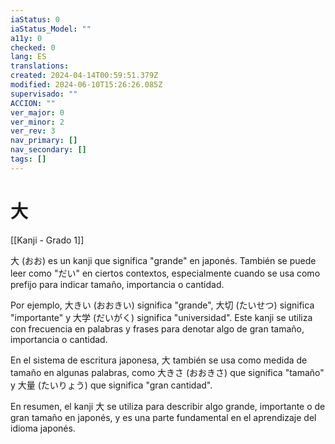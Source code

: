 ```yaml
---
iaStatus: 0
iaStatus_Model: ""
a11y: 0
checked: 0
lang: ES
translations: 
created: 2024-04-14T00:59:51.379Z
modified: 2024-06-10T15:26:26.085Z
supervisado: ""
ACCION: ""
ver_major: 0
ver_minor: 2
ver_rev: 3
nav_primary: []
nav_secondary: []
tags: []
---
```

# 大

[[Kanji - Grado 1]]

大 (おお) es un kanji que significa "grande" en japonés. También se puede leer como "だい" en ciertos contextos, especialmente cuando se usa como prefijo para indicar tamaño, importancia o cantidad.

Por ejemplo, 大きい (おおきい) significa "grande", 大切 (たいせつ) significa "importante" y 大学 (だいがく) significa "universidad". Este kanji se utiliza con frecuencia en palabras y frases para denotar algo de gran tamaño, importancia o cantidad.

En el sistema de escritura japonesa, 大 también se usa como medida de tamaño en algunas palabras, como 大きさ (おおきさ) que significa "tamaño" y 大量 (たいりょう) que significa "gran cantidad".

En resumen, el kanji 大 se utiliza para describir algo grande, importante o de gran tamaño en japonés, y es una parte fundamental en el aprendizaje del idioma japonés.
